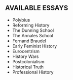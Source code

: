 ## AVAILABLE ESSAYS

- Polybius
- Reforming History
- The Dunning School
- The Annales School
- Fernand Braudel
- Early Feminist History
- Eurocentrism
- History Wars
- Postcolonialism
- Historical Truth
- Professional History
